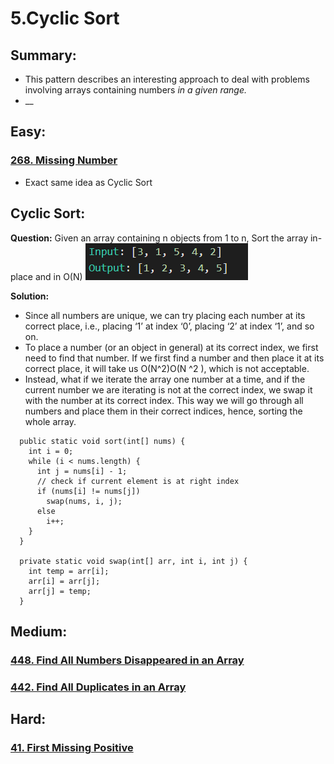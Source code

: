 # 5.Cyclic Sort

## Summary:

* This pattern describes an interesting approach to deal with problems involving arrays containing numbers _in a given range._
* \_\_

## Easy:

### [268. Missing Number](https://leetcode.com/problems/missing-number/)

* Exact same idea as Cyclic Sort

## Cyclic Sort:

**Question:** Given an array containing n objects from 1 to n, Sort the array in-place and in O\(N\) ![](../.gitbook/assets/image%20%2812%29.png) 

**Solution:**

* Since all numbers are unique, we can try placing each number at its correct place, i.e., placing ‘1’ at index ‘0’, placing ‘2’ at index ‘1’, and so on.
* To place a number \(or an object in general\) at its correct index, we first need to find that number. If we first find a number and then place it at its correct place, it will take us O\(N^2\)O\(N
  ^2
  \), which is not acceptable.
* Instead, what if we iterate the array one number at a time, and if the current number we are iterating is not at the correct index, we swap it with the number at its correct index. This way we will go through all numbers and place them in their correct indices, hence, sorting the whole array.

```text
  public static void sort(int[] nums) {
    int i = 0;
    while (i < nums.length) {
      int j = nums[i] - 1;
      // check if current element is at right index
      if (nums[i] != nums[j])
        swap(nums, i, j);
      else
        i++;
    }
  }

  private static void swap(int[] arr, int i, int j) {
    int temp = arr[i];
    arr[i] = arr[j];
    arr[j] = temp;
  }
```

## Medium:

### [448. Find All Numbers Disappeared in an Array](https://leetcode.com/problems/find-all-numbers-disappeared-in-an-array/)

### [442. Find All Duplicates in an Array](https://leetcode.com/problems/find-all-duplicates-in-an-array/)

## Hard:

### [41. First Missing Positive](https://leetcode.com/problems/first-missing-positive/)

### 



